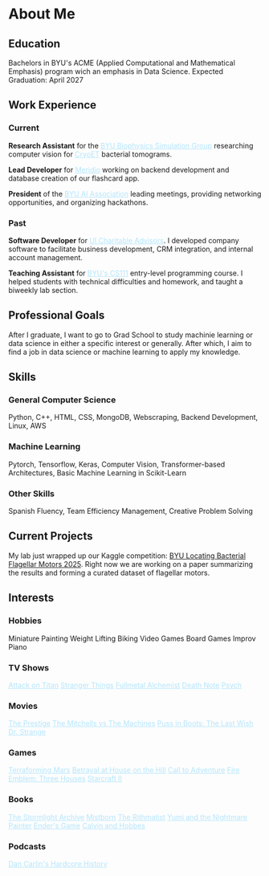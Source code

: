 # About Me

## Education
Bachelors in BYU's ACME (Applied Computational and Mathematical Emphasis) program wich an emphasis in Data Science. Expected Graduation: April 2027

## Work Experience

### Current
**Research Assistant** for the <a href="https://bsg.byu.edu/bsg" style="color: #b3e5fc;">BYU Biophysics Simulation Group</a> researching computer vision for <a href="https://eicn.cnsi.ucla.edu/cryoem-cryoet/" style="color: #b3e5fc;">CryoET</a> bacterial tomograms.

**Lead Developer** for <a href="https://www.meridio-language.com/" style="color: #b3e5fc;">Meridio</a> working on backend development and database creation of our flashcard app.

**President** of the <a href="https://aia.byu.edu/" style="color: #b3e5fc;">BYU AI Association</a> leading meetings, providing networking opportunities, and organizing hackathons.

### Past
**Software Developer** for <a href="https://www.uicharitable.org/" style="color: #b3e5fc;">UI Charitable Advisors</a>. I developed company software to facilitate business development, CRM integration, and internal account management.

**Teaching Assistant** for <a href="https://cs111.byu.edu/" style="color: #b3e5fc;">BYU's CS111</a> entry-level programming course. I helped students with technical difficulties and homework, and taught a biweekly lab section.


## Professional Goals
After I graduate, I want to go to Grad School to study machinie learning or data science in either a specific interest or generally. After which, I aim to find a job in data science or machine learning to apply my knowledge.

## Skills

### General Computer Science
Python, C++, HTML, CSS, MongoDB, Webscraping, Backend Development, Linux, AWS

### Machine Learning
Pytorch, Tensorflow, Keras, Computer Vision, Transformer-based Architectures, Basic Machine Learning in Scikit-Learn

### Other Skills
Spanish Fluency, Team Efficiency Management, Creative Problem Solving

## Current Projects
My lab just wrapped up our Kaggle competition: [BYU Locating Bacterial Flagellar Motors 2025](https://www.kaggle.com/competitions/byu-locating-bacterial-flagellar-motors-2025). Right now we are working on a paper summarizing the results and forming a curated dataset of flagellar motors.

## Interests

### Hobbies
Miniature Painting
Weight Lifting 
Biking 
Video Games
Board Games
Improv Piano

### TV Shows
<a href="https://www.crunchyroll.com/series/GR751KNZY/attack-on-titan" style="color: #b3e5fc;">Attack on Titan</a>
<a href="https://www.netflix.com/title/80057281" style="color: #b3e5fc;">Stranger Things</a>
<a href="https://www.netflix.com/title/80223731" style="color: #b3e5fc;">Fullmetal Alchemist</a>
<a href="https://www.netflix.com/title/70204970" style="color: #b3e5fc;">Death Note</a>
<a href="https://www.primevideo.com/detail/Psych/0GDPE51MQX26F4Z8RJOC21KVH6" style="color: #b3e5fc;">Psych</a>

### Movies
<a href="https://www.netflix.com/title/70047095" style="color: #b3e5fc;">The Prestige</a>
<a href="https://www.netflix.com/title/81399614" style="color: #b3e5fc;">The Mitchells vs The Machines</a>
<a href="https://www.netflix.com/title/81555726" style="color: #b3e5fc;">Puss in Boots: The Last Wish</a>
<a href="https://www.disneyplus.com/browse/entity-43a741e8-2369-4577-9bec-ef94f4aaae0b" style="color: #b3e5fc;">Dr. Strange</a>

### Games
<a href="https://boardgamegeek.com/boardgame/167791/terraforming-mars" style="color: #b3e5fc;">Terraforming Mars</a>
<a href="https://boardgamegeek.com/boardgame/10547/betrayal-at-house-on-the-hill" style="color: #b3e5fc;">Betrayal at House on the Hill</a>
<a href="https://boardgamegeek.com/boardgame/238992/call-to-adventure" style="color: #b3e5fc;">Call to Adventure</a>
<a href="https://www.nintendo.com/us/store/products/fire-emblem-three-houses-switch/?srsltid=AfmBOorSMqTQGHomeJPlqhFskpv0PGdjj_JOC8e5lNG5EJG0YIfOFtON" style="color: #b3e5fc;">Fire Emblem: Three Houses</a>
<a href="https://starcraft2.blizzard.com/en-us/" style="color: #b3e5fc;">Starcraft II</a>

### Books
<a href="https://www.brandonsanderson.com/pages/the-stormlight-archive-series" style="color: #b3e5fc;">The Stormlight Archive</a>
<a href="https://www.brandonsanderson.com/pages/the-mistborn-saga-the-original-trilogy" style="color: #b3e5fc;">Mistborn</a>
<a href="https://www.brandonsanderson.com/pages/standalones-non-cosmere" style="color: #b3e5fc;">The Rithmatist</a>
<a href="https://www.brandonsanderson.com/pages/standalones-cosmere" style="color: #b3e5fc;">Yumi and the Nightmare Painter</a>
<a href="https://www.goodreads.com/book/show/375802.Ender_s_Game" style="color: #b3e5fc;">Ender's Game</a>
<a href="https://www.gocomics.com/calvinandhobbes" style="color: #b3e5fc;">Calvin and Hobbes</a>

### Podcasts
<a href="https://www.dancarlin.com/hardcore-history-series/" style="color: #b3e5fc;">Dan Carlin's Hardcore History</a>
